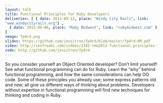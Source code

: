 ```yaml
---
layout: talk
title: Functional Principles for Ruby Developers
deliveries: [ { date: 2013-09-12, place: "Windy City Rails", link:
"www.windycityrails.org"} ,
  { date: 2013-04-06, place: "Ruby Midwest", link: "rubymidwest.com" }
]
image: fp4rd.png
slides: https://github.com/jessitron/fp4rd/blob/master/fp4rd-RM.pdf
video: http://confreaks.com/videos/2382-rmw2013-functional-principles-for-oo-development
code: http://github.com/jessitron/fp4rd
---
```

So you consider yourself an Object Oriented developer? Don’t limit
yourself! See what functional programming can do for Ruby. Learn the
“why” behind functional programming, and how the same considerations can
help OO code. Some of these principles you already use; some express
patterns old and new; all give us different ways of thinking about
problems. Developers without expertise in functional programming will
find new techniques for thinking and coding in Ruby.
